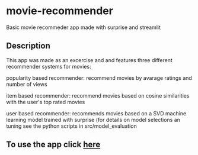 # movie-recommender
Basic movie recommeder app made with surprise and streamlit 

## Description
This app was made as an excercise and and features three different recommender systems for movies:

popularity based recommender: recommend movies by avarage ratings and number of views

item based recommender: recommend movies based on cosine similarities with the user's top rated movies

user based recommender: recommends movies based on a SVD machine learning model trained with surprise (for details on model selections an tuning see the python scripts in src/model_evaluation

## To use the app click [here](https://movie-recommender-jb.streamlit.app/)
